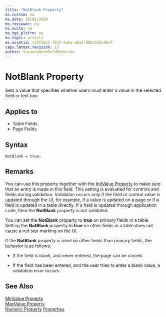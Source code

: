 ```yaml
---
title: "NotBlank Property"
ms.custom: na
ms.date: 10/01/2020
ms.reviewer: na
ms.suite: na
ms.tgt_pltfrm: na
ms.topic: article
ms.assetid: c33fa0c5-761f-4aba-a0af-00b2145c9be7
caps.latest.revision: 17
author: SusanneWindfeldPedersen
---
```


# NotBlank Property

Sets a value that specifies whether users must enter a value in the selected field or text box.  
  
## Applies to  
  
- Table Fields   
- Page Fields  

## Syntax

```AL
NotBlank = true;
```
  
## Remarks  

You can use this property together with the [InitValue Property](devenv-initvalue-property.md) to make sure that an entry is made in this field. This setting is evaluated for controls and fields during validation. Validation occurs only if the field or control value is updated through the UI, for example, if a value is updated on a page or if a field is updated in a table directly. If a field is updated through application code, then the **NotBlank** property is not validated.  
  
You can set the **NotBlank** property to **true** on primary fields in a table. Setting the **NotBlank** property to **true** on other fields in a table does not cause a red star marking on the UI.  
  
If the **NotBlank** property is used on other fields than primary fields, the behavior is as follows:  
  
- If the field is blank, and never entered, the page can be closed.  
  
- If the field has been entered, and the user tries to enter a blank value, a validation error occurs.  
  
## See Also

[MinValue Property](devenv-minvalue-property.md)   
[MaxValue Property](devenv-maxvalue-property.md)   
[Numeric Property](devenv-numeric-property.md)
[Properties](devenv-properties.md)